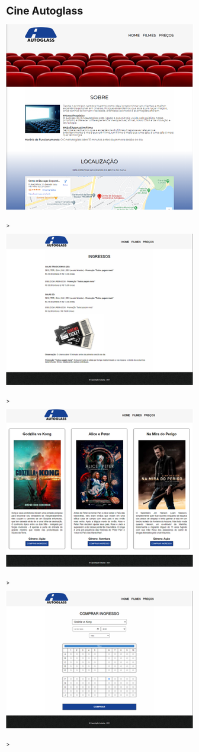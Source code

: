 # Cine Autoglass

<img src="https://raw.githubusercontent.com/LeonarDev/Autoplay/main/cinema/readme-img/home.PNG">

<br>>

<img src="https://raw.githubusercontent.com/LeonarDev/Autoplay/main/cinema/readme-img/ingressos.PNG">

<br>>

<img src="https://raw.githubusercontent.com/LeonarDev/Autoplay/main/cinema/readme-img/filmes.PNG">

<br>>

<img src="https://raw.githubusercontent.com/LeonarDev/Autoplay/main/cinema/readme-img/comprar.PNG">

<br>>

